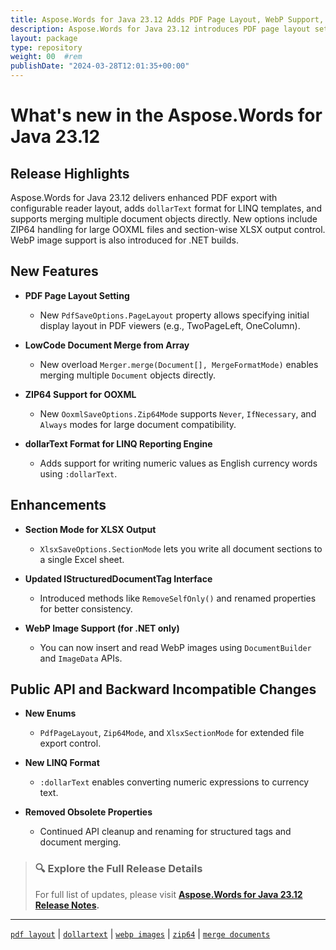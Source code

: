 ```yaml
---
title: Aspose.Words for Java 23.12 Adds PDF Page Layout, WebP Support, and DollarText Format
description: Aspose.Words for Java 23.12 introduces PDF page layout settings, WebP image compatibility (.NET only), LINQ dollarText formatting, and ZIP64 support in OOXML.
layout: package
type: repository
weight: 00	#rem
publishDate: "2024-03-28T12:01:35+00:00"
---
```


# What's new in the Aspose.Words for Java 23.12

## Release Highlights

Aspose.Words for Java 23.12 delivers enhanced PDF export with configurable reader layout, adds `dollarText` format for LINQ templates, and supports merging multiple document objects directly. New options include ZIP64 handling for large OOXML files and section-wise XLSX output control. WebP image support is also introduced for .NET builds.

## New Features

- **PDF Page Layout Setting**
  - New `PdfSaveOptions.PageLayout` property allows specifying initial display layout in PDF viewers (e.g., TwoPageLeft, OneColumn).

- **LowCode Document Merge from Array**
  - New overload `Merger.merge(Document[], MergeFormatMode)` enables merging multiple `Document` objects directly.

- **ZIP64 Support for OOXML**
  - New `OoxmlSaveOptions.Zip64Mode` supports `Never`, `IfNecessary`, and `Always` modes for large document compatibility.

- **dollarText Format for LINQ Reporting Engine**
  - Adds support for writing numeric values as English currency words using `:dollarText`.

## Enhancements

- **Section Mode for XLSX Output**
  - `XlsxSaveOptions.SectionMode` lets you write all document sections to a single Excel sheet.

- **Updated IStructuredDocumentTag Interface**
  - Introduced methods like `RemoveSelfOnly()` and renamed properties for better consistency.

- **WebP Image Support (for .NET only)**
  - You can now insert and read WebP images using `DocumentBuilder` and `ImageData` APIs.

## Public API and Backward Incompatible Changes

- **New Enums**
  - `PdfPageLayout`, `Zip64Mode`, and `XlsxSectionMode` for extended file export control.

- **New LINQ Format**
  - `:dollarText` enables converting numeric expressions to currency text.

- **Removed Obsolete Properties**
  - Continued API cleanup and renaming for structured tags and document merging.

> ### 🔍 Explore the Full Release Details
>
> For full list of updates, please visit **[Aspose.Words for Java 23.12 Release Notes](https://releases.aspose.com/words/java/release-notes/2023/aspose-words-for-java-23-12-release-notes/).**

---

[`pdf layout`](https://search.aspose.com/q/pdf-layout.html) | [`dollartext`](https://search.aspose.com/q/dollartext.html) | [`webp images`](https://search.aspose.com/q/webp-images.html) | [`zip64`](https://search.aspose.com/q/zip64.html) | [`merge documents`](https://search.aspose.com/q/merge-documents.html)
